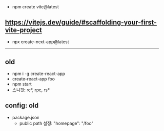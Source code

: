 ##
* npm create vite@latest


## https://vitejs.dev/guide/#scaffolding-your-first-vite-project
* npx create-next-app@latest


---

## old
* npm i -g create-react-app
* create-react-app foo
* npm start
* 스니핏: rc*, rpc, rs*

## config: old
* package.json
    * public path 설정: "homepage": "/foo"
